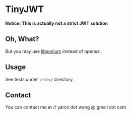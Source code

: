 # TinyJWT
**Notice: This is actually not a strict JWT solution**

## Oh, What?
But you may use [libsodium](https://paragonie.com/blog/2016/12/everything-you-know-about-public-key-encryption-in-php-is-wrong) instead of openssl.

## Usage
See tests under `tests/` directory.

## Contact
You can contact me at // yarco dot wang @ gmail dot com

